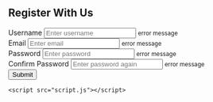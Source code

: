 
<html lang="en">
  <head>
    <meta charset="UTF-8" />
    <meta name="viewport" content="width=device-width, initial-scale=1.0" />
    <link rel="stylesheet" href="style.css" />
    <title>Sign Up</title>
  </head>
  <body>
    <div class="container">
      <form id="form" class="form">
        <h2>Register With Us</h2>
        <div class="form-control">
          <label for="username">Username</label>
          <input type="username" id="username" placeholder="Enter username" />
          <small>error message</small>
        </div>
        <div class="form-control">
          <label for="email">Email</label>
          <input type="email" id="email" placeholder="Enter email" />
          <small>error message</small>
        </div>
        <div class="form-control">
          <label for="password">Password</label>
          <input type="password" id="password" placeholder="Enter password" />
          <small>error message</small>
        </div>
        <div class="form-control">
          <label for="password2">Confirm Password</label>
          <input
            type="password"
            id="password2"
            placeholder="Enter password again"
          />
          <small>error message</small>
        </div>
        <button type="submit">Submit</button>
      </form>
    </div>

    <script src="script.js"></script>
  </body>

